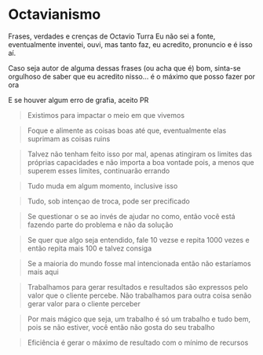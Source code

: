 # Octavianismo

Frases, verdades e crenças de Octavio Turra
Eu não sei a fonte, eventualmente inventei, ouvi, mas tanto faz, eu acredito, pronuncio e é isso aí.

Caso seja autor de alguma dessas frases (ou acha que é) bom, sinta-se orgulhoso de saber que eu acredito nisso... é o máximo que posso fazer por ora

E se houver algum erro de grafia, aceito PR

> Existimos para impactar o meio em que vivemos

> Foque e alimente as coisas boas até que, eventualmente elas suprimam as coisas ruins

> Talvez não tenham feito isso por mal, apenas atingiram os limites das próprias capacidades
> e não importa a boa vontade pois, a menos que superem esses limites, continuarão errando

> Tudo muda em algum momento, inclusive isso

> Tudo, sob intençao de troca, pode ser precificado

> Se questionar o se ao invés de ajudar no como, então
> você está fazendo parte do problema e não da solução

> Se quer que algo seja entendido, fale 10 vezse e repita 1000 vezes
> e então repita mais 100 e talvez consiga

> Se a maioria do mundo fosse mal intencionada
> então não estaríamos mais aqui

> Trabalhamos para gerar resultados e resultados são expressos pelo valor que o cliente
> percebe. Não trabalhamos para outra coisa senão gerar valor para o cliente perceber

> Por mais mágico que seja, um trabalho é só um trabalho
> e tudo bem, pois se não estiver, você então não gosta do seu trabalho

> Eficiência é gerar o máximo de resultado com o mínimo de recursos

